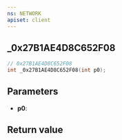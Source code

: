 ```yaml
---
ns: NETWORK
apiset: client
---
```

## _0x27B1AE4D8C652F08

```c
// 0x27B1AE4D8C652F08
int _0x27B1AE4D8C652F08(int p0);
```


## Parameters
* **p0**:

## Return value